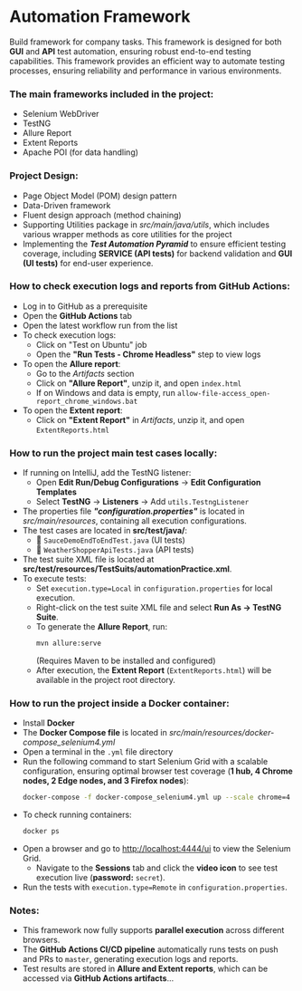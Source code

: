 # Automation Framework
Build framework for company tasks. This framework is designed for both **GUI** and **API** test automation, ensuring robust end-to-end testing capabilities. This framework provides an efficient way to automate testing processes, ensuring reliability and performance in various environments.

### The main frameworks included in the project:
* Selenium WebDriver
* TestNG
* Allure Report
* Extent Reports
* Apache POI (for data handling)

### Project Design:
* Page Object Model (POM) design pattern
* Data-Driven framework
* Fluent design approach (method chaining)
* Supporting Utilities package in *src/main/java/utils*, which includes various wrapper methods as core utilities for the project
* Implementing the ***Test Automation Pyramid*** to ensure efficient testing coverage, including **SERVICE (API tests)** for backend validation and **GUI (UI tests)** for end-user experience.

### How to check execution logs and reports from GitHub Actions:
* Log in to GitHub as a prerequisite
* Open the **GitHub Actions** tab
* Open the latest workflow run from the list
* To check execution logs:
    - Click on "Test on Ubuntu" job
    - Open the **"Run Tests - Chrome Headless"** step to view logs
* To open the **Allure report**:
    - Go to the *Artifacts* section
    - Click on **"Allure Report"**, unzip it, and open `index.html`
    - If on Windows and data is empty, run `allow-file-access_open-report_chrome_windows.bat`
* To open the **Extent report**:
    - Click on **"Extent Report"** in *Artifacts*, unzip it, and open `ExtentReports.html`

### How to run the project main test cases locally:
* If running on IntelliJ, add the TestNG listener:
    - Open **Edit Run/Debug Configurations** → **Edit Configuration Templates**
    - Select **TestNG** → **Listeners** → Add `utils.TestngListener`
* The properties file ***"configuration.properties"*** is located in *src/main/resources*, containing all execution configurations.
* The test cases are located in **src/test/java/**:
    - 📂 `SauceDemoEndToEndTest.java` (UI tests)
    - 📂 `WeatherShopperApiTests.java` (API tests)
* The test suite XML file is located at **src/test/resources/TestSuits/automationPractice.xml**.
* To execute tests:
    - Set `execution.type=Local` in `configuration.properties` for local execution.
    - Right-click on the test suite XML file and select **Run As → TestNG Suite**.
    - To generate the **Allure Report**, run:
      ```sh
      mvn allure:serve
      ```
      (Requires Maven to be installed and configured)
    - After execution, the **Extent Report** (`ExtentReports.html`) will be available in the project root directory.

### How to run the project inside a Docker container:
* Install **Docker**
* The **Docker Compose file** is located in *src/main/resources/docker-compose_selenium4.yml*
* Open a terminal in the `.yml` file directory
* Run the following command to start Selenium Grid with a scalable configuration, ensuring optimal browser test coverage (**1 hub, 4 Chrome nodes, 2 Edge nodes, and 3 Firefox nodes**):
  ```sh
  docker-compose -f docker-compose_selenium4.yml up --scale chrome=4 --scale edge=2 --scale firefox=3 --remove-orphans -d
  ```
* To check running containers:
  ```sh
  docker ps
  ```
* Open a browser and go to [http://localhost:4444/ui](http://localhost:4444/ui) to view the Selenium Grid.
    - Navigate to the **Sessions** tab and click the **video icon** to see test execution live (**password:** `secret`).
* Run the tests with `execution.type=Remote` in `configuration.properties`.

### Notes:
- This framework now fully supports **parallel execution** across different browsers.
- The **GitHub Actions CI/CD pipeline** automatically runs tests on push and PRs to `master`, generating execution logs and reports.
- Test results are stored in **Allure and Extent reports**, which can be accessed via **GitHub Actions artifacts**...
